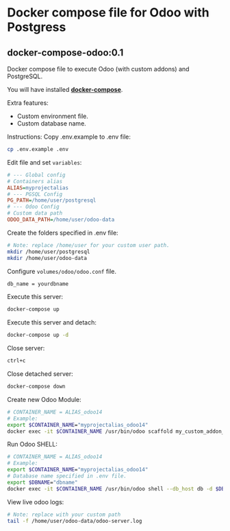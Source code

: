 # Docker compose file for Odoo with Postgress
## docker-compose-odoo:0.1

Docker compose file to execute Odoo (with custom addons) and PostgreSQL.

You will have installed [**docker-compose**](https://docs.docker.com/compose/install/).

Extra features:
- Custom environment file.
- Custom database name.

Instructions:
Copy .env.example to .env file:
```sh
cp .env.example .env
```
Edit file and set ```variables```:
```ini
# --- Global config
# Containers alias
ALIAS=myprojectalias
# --- PGSQL Config
PG_PATH=/home/user/postgresql
# --- Odoo Config
# Custom data path
ODOO_DATA_PATH=/home/user/odoo-data
```

Create the folders specified in .env file:
```sh
# Note: replace /home/user for your custom user path.
mkdir /home/user/postgresql
mkdir /home/user/odoo-data
```

Configure `volumes/odoo/odoo.conf` file.
```sh
db_name = yourdbname
```

Execute this server:
```sh
docker-compose up
```

Execute this server and detach:
```sh
docker-compose up -d
```

Close server:
```sh
ctrl+c
```

Close detached server:
```sh
docker-compose down
```

Create new Odoo Module:
```sh
# CONTAINER_NAME = ALIAS_odoo14
# Example:
export $CONTAINER_NAME="myprojectalias_odoo14"
docker exec -it $CONTAINER_NAME /usr/bin/odoo scaffold my_custom_addon_name /mnt/odoo-data/addons/14.0
```

Run Odoo SHELL:
```sh
# CONTAINER_NAME = ALIAS_odoo14
# Example:
export $CONTAINER_NAME="myprojectalias_odoo14"
# Database name specified in .env file.
export $DBNAME="dbname"
docker exec -it $CONTAINER_NAME /usr/bin/odoo shell --db_host db -d $DBNAME -w odoo
```

View live odoo logs:
```sh
# Note: replace with your custom path
tail -f /home/user/odoo-data/odoo-server.log
```
